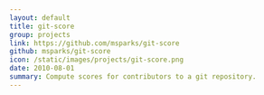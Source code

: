 ```yaml
---
layout: default
title: git-score
group: projects
link: https://github.com/msparks/git-score
github: msparks/git-score
icon: /static/images/projects/git-score.png
date: 2010-08-01
summary: Compute scores for contributors to a git repository.
---
```

